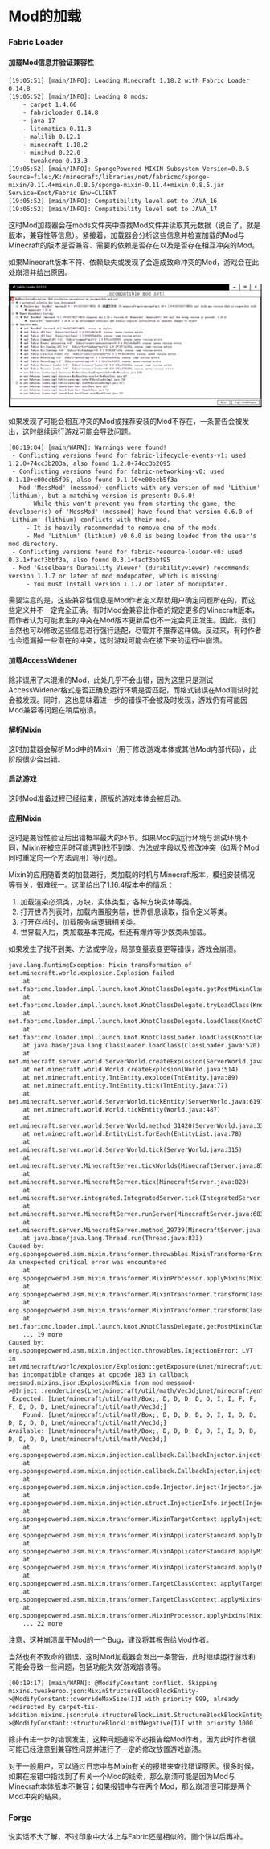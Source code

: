 # Mod的加载

### Fabric Loader

#### 加载Mod信息并验证兼容性

```
[19:05:51] [main/INFO]: Loading Minecraft 1.18.2 with Fabric Loader 0.14.8
[19:05:52] [main/INFO]: Loading 8 mods:
	- carpet 1.4.66
	- fabricloader 0.14.8
	- java 17
	- litematica 0.11.3
	- malilib 0.12.1
	- minecraft 1.18.2
	- minihud 0.22.0
	- tweakeroo 0.13.3
[19:05:52] [main/INFO]: SpongePowered MIXIN Subsystem Version=0.8.5 Source=file:/K:/minecraft/libraries/net/fabricmc/sponge-mixin/0.11.4+mixin.0.8.5/sponge-mixin-0.11.4+mixin.0.8.5.jar Service=Knot/Fabric Env=CLIENT
[19:05:52] [main/INFO]: Compatibility level set to JAVA_16
[19:05:52] [main/INFO]: Compatibility level set to JAVA_17
```

这时Mod加载器会在mods文件夹中查找Mod文件并读取其元数据（说白了，就是版本，兼容性等信息）。紧接着，加载器会分析这些信息并检查加载的Mod与Minecraft的版本是否兼容、需要的依赖是否存在以及是否存在相互冲突的Mod。

如果Minecraft版本不符、依赖缺失或发现了会造成致命冲突的Mod，游戏会在此处崩溃并给出原因。

![1672247632925](media\1672247632925.png)

如果发现了可能会相互冲突的Mod或推荐安装的Mod不存在，一条警告会被发出，这时继续运行游戏可能会导致问题。

```
[00:19:04] [main/WARN]: Warnings were found! 
 - Conflicting versions found for fabric-lifecycle-events-v1: used 1.2.0+74cc3b203a, also found 1.2.0+74cc3b2095
 - Conflicting versions found for fabric-networking-v0: used 0.1.10+e00ecb5f95, also found 0.1.10+e00ecb5f3a
 - Mod 'MessMod' (messmod) conflicts with any version of mod 'Lithium' (lithium), but a matching version is present: 0.6.0!
	 - While this won't prevent you from starting the game, the developer(s) of 'MessMod' (messmod) have found that version 0.6.0 of 'Lithium' (lithium) conflicts with their mod.
	 - It is heavily recommended to remove one of the mods.
	 - Mod 'Lithium' (lithium) v0.6.0 is being loaded from the user's mod directory.
 - Conflicting versions found for fabric-resource-loader-v0: used 0.3.1+facf3bbf3a, also found 0.3.1+facf3bbf95
 - Mod 'Giselbaers Durability Viewer' (durabilityviewer) recommends version 1.1.7 or later of mod modupdater, which is missing!
	 - You must install version 1.1.7 or later of modupdater.
```

需要注意的是，这些兼容性信息是Mod作者定义帮助用户确定问题所在的，而这些定义并不一定完全正确。有时Mod会兼容比作者的规定更多的Minecraft版本，而作者认为可能发生的冲突在Mod版本更新后也不一定会真正发生。因此，我们当然也可以修改这些信息进行强行适配，尽管并不推荐这样做。反过来，有时作者也会遗漏掉一些潜在的冲突，这时游戏可能会在接下来的运行中崩溃。

#### 加载AccessWidener

除非误用了未混淆的Mod，此处几乎不会出错，因为这里只是测试AccessWidener格式是否正确及运行环境是否匹配，而格式错误在Mod测试时就会被发现。同时，这也意味着进一步的错误不会被及时发现，游戏仍有可能因Mod兼容等问题在稍后崩溃。

#### 解析Mixin

这时加载器会解析Mod中的Mixin（用于修改游戏本体或其他Mod内部代码），此阶段很少会出错。

#### 启动游戏

这时Mod准备过程已经结束，原版的游戏本体会被启动。

#### 应用Mixin

这时是兼容性验证后出错概率最大的环节。如果Mod的运行环境与测试环境不同，Mixin在被应用时可能遇到找不到类、方法或字段以及修改冲突（如两个Mod同时重定向一个方法调用）等问题。

Mixin的应用随着类的加载进行。类加载的时机与Minecraft版本，模组安装情况等有关，很难统一。这里给出了1.16.4版本中的情况：

1. 加载渲染必须类，方块，实体类型，各种方块实体等类。
2. 打开世界列表时，加载内置服务端，世界信息读取，指令定义等类。
3. 打开存档时，加载服务端逻辑相关类。
4. 世界载入后，类加载基本完成，但还有爆炸等少数类未加载。

如果发生了找不到类、方法或字段，局部变量表变更等错误，游戏会崩溃。

```
java.lang.RuntimeException: Mixin transformation of net.minecraft.world.explosion.Explosion failed
	at net.fabricmc.loader.impl.launch.knot.KnotClassDelegate.getPostMixinClassByteArray(KnotClassDelegate.java:418)
	at net.fabricmc.loader.impl.launch.knot.KnotClassDelegate.tryLoadClass(KnotClassDelegate.java:322)
	at net.fabricmc.loader.impl.launch.knot.KnotClassDelegate.loadClass(KnotClassDelegate.java:218)
	at net.fabricmc.loader.impl.launch.knot.KnotClassLoader.loadClass(KnotClassLoader.java:145)
	at java.base/java.lang.ClassLoader.loadClass(ClassLoader.java:520)
	at net.minecraft.server.world.ServerWorld.createExplosion(ServerWorld.java:926)
	at net.minecraft.world.World.createExplosion(World.java:514)
	at net.minecraft.entity.TntEntity.explode(TntEntity.java:89)
	at net.minecraft.entity.TntEntity.tick(TntEntity.java:77)
	at net.minecraft.server.world.ServerWorld.tickEntity(ServerWorld.java:619)
	at net.minecraft.world.World.tickEntity(World.java:487)
	at net.minecraft.server.world.ServerWorld.method_31420(ServerWorld.java:338)
	at net.minecraft.world.EntityList.forEach(EntityList.java:78)
	at net.minecraft.server.world.ServerWorld.tick(ServerWorld.java:315)
	at net.minecraft.server.MinecraftServer.tickWorlds(MinecraftServer.java:873)
	at net.minecraft.server.MinecraftServer.tick(MinecraftServer.java:828)
	at net.minecraft.server.integrated.IntegratedServer.tick(IntegratedServer.java:93)
	at net.minecraft.server.MinecraftServer.runServer(MinecraftServer.java:683)
	at net.minecraft.server.MinecraftServer.method_29739(MinecraftServer.java:293)
	at java.base/java.lang.Thread.run(Thread.java:833)
Caused by: org.spongepowered.asm.mixin.transformer.throwables.MixinTransformerError: An unexpected critical error was encountered
	at org.spongepowered.asm.mixin.transformer.MixinProcessor.applyMixins(MixinProcessor.java:392)
	at org.spongepowered.asm.mixin.transformer.MixinTransformer.transformClass(MixinTransformer.java:234)
	at org.spongepowered.asm.mixin.transformer.MixinTransformer.transformClassBytes(MixinTransformer.java:202)
	at net.fabricmc.loader.impl.launch.knot.KnotClassDelegate.getPostMixinClassByteArray(KnotClassDelegate.java:413)
	... 19 more
Caused by: org.spongepowered.asm.mixin.injection.throwables.InjectionError: LVT in net/minecraft/world/explosion/Explosion::getExposure(Lnet/minecraft/util/math/Vec3d;Lnet/minecraft/entity/Entity;)F has incompatible changes at opcode 183 in callback messmod.mixins.json:ExplosionMixin from mod messmod->@Inject::renderLines(Lnet/minecraft/util/math/Vec3d;Lnet/minecraft/entity/Entity;Lorg/spongepowered/asm/mixin/injection/callback/CallbackInfoReturnable;Lnet/minecraft/util/math/Box;DDDDDIIFFFDDDLnet/minecraft/util/math/Vec3d;)V.
 Expected: [Lnet/minecraft/util/math/Box;, D, D, D, D, D, I, I, F, F, F, D, D, D, Lnet/minecraft/util/math/Vec3d;]
    Found: [Lnet/minecraft/util/math/Box;, D, D, D, D, D, I, I, D, D, D, D, D, D, Lnet/minecraft/util/math/Vec3d;]
Available: [Lnet/minecraft/util/math/Box;, D, D, D, D, D, I, I, D, D, D, D, D, D, Lnet/minecraft/util/math/Vec3d;]
	at org.spongepowered.asm.mixin.injection.callback.CallbackInjector.inject(CallbackInjector.java:547)
	at org.spongepowered.asm.mixin.injection.callback.CallbackInjector.inject(CallbackInjector.java:497)
	at org.spongepowered.asm.mixin.injection.code.Injector.inject(Injector.java:276)
	at org.spongepowered.asm.mixin.injection.struct.InjectionInfo.inject(InjectionInfo.java:445)
	at org.spongepowered.asm.mixin.transformer.MixinTargetContext.applyInjections(MixinTargetContext.java:1378)
	at org.spongepowered.asm.mixin.transformer.MixinApplicatorStandard.applyInjections(MixinApplicatorStandard.java:1052)
	at org.spongepowered.asm.mixin.transformer.MixinApplicatorStandard.applyMixin(MixinApplicatorStandard.java:400)
	at org.spongepowered.asm.mixin.transformer.MixinApplicatorStandard.apply(MixinApplicatorStandard.java:325)
	at org.spongepowered.asm.mixin.transformer.TargetClassContext.apply(TargetClassContext.java:421)
	at org.spongepowered.asm.mixin.transformer.TargetClassContext.applyMixins(TargetClassContext.java:403)
	at org.spongepowered.asm.mixin.transformer.MixinProcessor.applyMixins(MixinProcessor.java:363)
	... 22 more

```

注意，这种崩溃属于Mod的一个Bug，建议将其报告给Mod作者。

当然也有不致命的错误，这时Mod加载器会发出一条警告，此时继续运行游戏和可能会导致一些问题，包括功能失效’游戏崩溃等。

```
[00:19:17] [main/WARN]: @ModifyConstant conflict. Skipping mixins.tweakeroo.json:MixinStructureBlockBlockEntity->@ModifyConstant::overrideMaxSize(I)I with priority 999, already redirected by carpet-tis-addition.mixins.json:rule.structureBlockLimit.StructureBlockBlockEntityMixin->@ModifyConstant::structureBlockLimitNegative(I)I with priority 1000
```

除非有进一步的错误发生，这种问题通常不必报告给Mod作者，因为此时作者很可能已经注意到兼容性问题并进行了一定的修改放置游戏崩溃。

对于一般用户，可以通过日志中与Mixin有关的报错来查找错误原因。很多时候，如果在报错中指找到了有关一个Mod的线索，那么崩溃可能是因为Mod与Minecraft本体版本不兼容；如果报错中存在两个Mod，那么崩溃很可能是两个Mod冲突的结果。

### Forge

说实话不大了解，不过印象中大体上与Fabric还是相似的。画个饼以后再补。